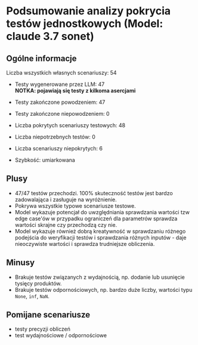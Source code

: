 # Podsumowanie analizy pokrycia testów jednostkowych (Model: claude 3.7 sonet)

## Ogólne informacje

Liczba wszystkich własnych scenariuszy: 54

- Testy wygenerowane przez LLM: 47
<br/> <strong>NOTKA: pojawiają się testy z kilkoma asercjami</strong>
- Testy zakończone powodzeniem: 47
- Testy zakończone niepowodzeniem: 0


- Liczba pokrytych scenariuszy testowych: 48
- Liczba niepotrzebnych testów: 0
- Liczba scenariuszy niepokrytych: 6
- Szybkość: umiarkowana

## Plusy

- 47/47 testów przechodzi. 100% skuteczność testów jest bardzo zadowalająca i zasługuje na wyróżnienie.
- Pokrywa wszystkie typowe scenariusze testowe.
- Model wykazuje potencjał do uwzględniania sprawdzania wartości tzw edge case'ów w przypadku ograniczeń dla parametrów sprawdza wartości skrajne czy przechodzą czy nie.
- Model wykazuje również dobrą kreatywność w sprawdzaniu różnego podejścia do weryfikacji testów i sprawdzania różnych inputów - daje nieoczywiste wartości i sprawdza trudniejsze obliczenia.

## Minusy

- Brakuje testów związanych z wydajnością, np. dodanie lub usunięcie tysięcy produktów.
- Brakuje testów odpornościowych, np. bardzo duże liczby, wartości typu `None`, `inf`, `NaN`.

## Pomijane scenariusze

- testy precyzji obliczeń
- test wydajnościowe / odpornościowe

